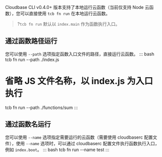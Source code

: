 

Cloudbase CLI v0.4.0+ 版本支持了本地运行云函数（当前仅支持 Node 云函数），您可以直接使用 `tcb fn run` 在本地运行云函数。

>?`tcb fn run` 默认以 `index.main` 作为函数执行入口。

## 通过函数路径运行   

您可以使用 `--path` 选项指定函数入口文件的路径，直接运行云函数。
<dx-codeblock>
:::  bash
tcb fn run --path ./index.js

# 省略 JS 文件名称，以 index.js 为入口执行
tcb fn run --path ./functions/sum
:::
</dx-codeblock>



## 通过函数名运行

您可以使用 `--name` 选项指定需要运行的云函数（需要使用 cloudbaserc 配置文件），使用 `--name` 选项时，可以通过 cloudbaserc 配置文件执行函数执行入口，例如 `index.boot`。
<dx-codeblock>
:::  bash
tcb fn run --name test
:::
</dx-codeblock>






